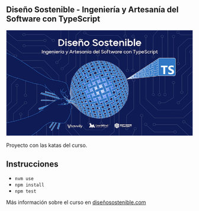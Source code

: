 ## Diseño Sostenible - Ingeniería y Artesanía del Software con TypeScript

![Diseño Sostenible](coverds.png)

Proyecto con las katas del curso.

## Instrucciones

* `nvm use`
* `npm install`
* `npm test`

Más información sobre el curso en [diseñosostenible.com](https://diseñosostenible.com)


